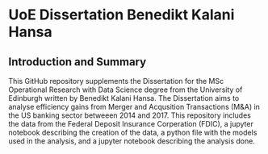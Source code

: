 # UoE Dissertation Benedikt Kalani Hansa

## Introduction and Summary
This GitHub repository supplements the Dissertation for the MSc Operational Research with Data Science degree from the University of Edinburgh written by Benedikt Kalani Hansa. The Dissertation aims to analyse efficiency gains from Merger and Acqusition Transactions (M&A) in the US banking sector betweeen 2014 and 2017. This repository includes the data from the Federal Deposit Insurance Corperation (FDIC), a jupyter notebook describing the creation of the data, a python file with the models used in the analysis, and a jupyter notebook describing the analysis done.

